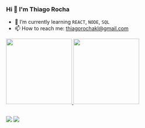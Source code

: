 ### Hi 👋 I'm Thiago Rocha

- 🌱 I’m currently learning `REACT`, `NODE`, `SQL`
- 📫 How to reach me: thiagorochakl@gmail.com

<div>
  <a href="https://github.com/ThiagooRocha">
  <img height="180em" src="https://github-readme-stats.vercel.app/api?username=ThiagooRocha&show_icons=true&theme=dark&icon_color=906be5&include_all_commits=true&count_private=true"/>
  <img height="180em" src="https://github-readme-stats.vercel.app/api/top-langs/?username=ThiagooRocha&layout=compact&langs_count=7&theme=dark"/>
</div>

##

<a href="https://www.linkedin.com/in/thiago-rocha-787468223/" target="blank"><img src="https://img.shields.io/badge/LinkedIn-0077B5?style=for-the-badge&logo=linkedin&logoColor=white"></a>
<a href="mailto:thiagocostatk@gmail.com"><img src="https://img.shields.io/badge/Gmail-D14836?style=for-the-badge&logo=gmail&logoColor=white"></a>
